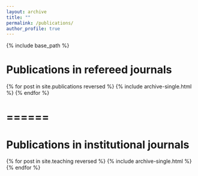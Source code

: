 ```yaml
---
layout: archive
title: ""
permalink: /publications/
author_profile: true
---
```


{% include base_path %}


Publications in refereed journals
======

{% for post in site.publications reversed %}
  {% include archive-single.html %}
{% endfor %}

======
======

Publications in institutional journals
======

{% for post in site.teaching reversed %}
  {% include archive-single.html %}
{% endfor %}
